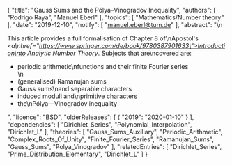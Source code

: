 {
    "title": "Gauss Sums and the Pólya–Vinogradov Inequality",
    "authors": [
        "Rodrigo Raya",
        "Manuel Eberl"
    ],
    "topics": [
        "Mathematics/Number theory"
    ],
    "date": "2019-12-10",
    "notify": [
        "manuel.eberl@tum.de"
    ],
    "abstract": "\n<p>This article provides a full formalisation of Chapter 8 of\nApostol's <em><a\nhref=\"https://www.springer.com/de/book/9780387901633\">Introduction\nto Analytic Number Theory</a></em>. Subjects that are\ncovered are:</p> <ul> <li>periodic arithmetic\nfunctions and their finite Fourier series</li>\n<li>(generalised) Ramanujan sums</li> <li>Gauss sums\nand separable characters</li> <li>induced moduli and\nprimitive characters</li> <li>the\nPólya&mdash;Vinogradov inequality</li> </ul>",
    "licence": "BSD",
    "olderReleases": [
        {
            "2019": "2020-01-10"
        }
    ],
    "dependencies": [
        "Dirichlet_Series",
        "Polynomial_Interpolation",
        "Dirichlet_L"
    ],
    "theories": [
        "Gauss_Sums_Auxiliary",
        "Periodic_Arithmetic",
        "Complex_Roots_Of_Unity",
        "Finite_Fourier_Series",
        "Ramanujan_Sums",
        "Gauss_Sums",
        "Polya_Vinogradov"
    ],
    "relatedEntries": [
        "Dirichlet_Series",
        "Prime_Distribution_Elementary",
        "Dirichlet_L"
    ]
}